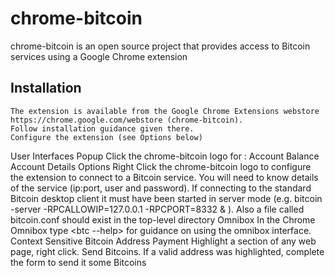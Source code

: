 chrome-bitcoin
======================

chrome-bitcoin is an open source project that provides access to Bitcoin services using a Google Chrome extension

Installation
----------------
	The extension is available from the Google Chrome Extensions webstore https://chrome.google.com/webstore (chrome-bitcoin). 
	Follow installation guidance given there.
	Configure the extension (see Options below)
User Interfaces
	Popup
		Click the chrome-bitcoin logo for :
			Account Balance
			Account Details
	Options
		Right Click the chrome-bitcoin logo to configure the extension to connect to a Bitcoin service. You will need to know details of the service (ip:port, user and password).
		If connecting to the standard Bitcoin desktop client it must have been started in server mode (e.g. bitcoin -server -RPCALLOWIP=127.0.0.1 -RPCPORT=8332 & ). Also a file called bitcoin.conf should exist in the top-level directory
	Omnibox
		In the Chrome Omnibox type <btc --help> for guidance on using the omnibox interface.
	Context Sensitive
		Bitcoin Address
			Payment
				Highlight a section of any web page, right click. Send Bitcoins. 
				If a valid address was highlighted, complete the form to send it some Bitcoins

